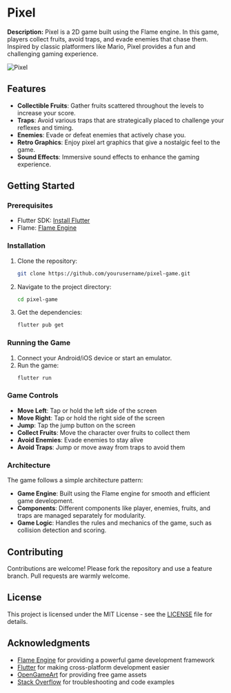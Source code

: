 
# Pixel

**Description:** Pixel is a 2D game built using the Flame engine. In this game, players collect fruits, avoid traps, and evade enemies that chase them. Inspired by classic platformers like Mario, Pixel provides a fun and challenging gaming experience.

![Pixel](https://github.com/user-attachments/assets/ad024660-76dd-41ae-abcb-8d519538c186)


## Features

- **Collectible Fruits**: Gather fruits scattered throughout the levels to increase your score.
- **Traps**: Avoid various traps that are strategically placed to challenge your reflexes and timing.
- **Enemies**: Evade or defeat enemies that actively chase you.
- **Retro Graphics**: Enjoy pixel art graphics that give a nostalgic feel to the game.
- **Sound Effects**: Immersive sound effects to enhance the gaming experience.

## Getting Started

### Prerequisites

- Flutter SDK: [Install Flutter](https://flutter.dev/docs/get-started/install)
- Flame: [Flame Engine](https://pub.dev/packages/flame)

### Installation

1. Clone the repository:
   ```sh
   git clone https://github.com/yourusername/pixel-game.git
   ```

2. Navigate to the project directory:
   ```sh
   cd pixel-game
   ```

3. Get the dependencies:
   ```sh
   flutter pub get
   ```

### Running the Game

1. Connect your Android/iOS device or start an emulator.
2. Run the game:
   ```sh
   flutter run
   ```

### Game Controls

- **Move Left**: Tap or hold the left side of the screen
- **Move Right**: Tap or hold the right side of the screen
- **Jump**: Tap the jump button on the screen
- **Collect Fruits**: Move the character over fruits to collect them
- **Avoid Enemies**: Evade enemies to stay alive
- **Avoid Traps**: Jump or move away from traps to avoid them

### Architecture

The game follows a simple architecture pattern:

- **Game Engine**: Built using the Flame engine for smooth and efficient game development.
- **Components**: Different components like player, enemies, fruits, and traps are managed separately for modularity.
- **Game Logic**: Handles the rules and mechanics of the game, such as collision detection and scoring.

## Contributing

Contributions are welcome! Please fork the repository and use a feature branch. Pull requests are warmly welcome.

## License

This project is licensed under the MIT License - see the [LICENSE](LICENSE) file for details.

## Acknowledgments

- [Flame Engine](https://flame-engine.org/) for providing a powerful game development framework
- [Flutter](https://flutter.dev/) for making cross-platform development easier
- [OpenGameArt](https://opengameart.org/) for providing free game assets
- [Stack Overflow](https://stackoverflow.com/) for troubleshooting and code examples
